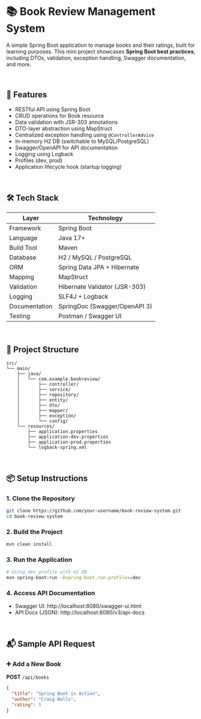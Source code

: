 # 📚 Book Review Management System

A simple Spring Boot application to manage books and their ratings, built for learning purposes. This mini project showcases **Spring Boot best practices**, including DTOs, validation, exception handling, Swagger documentation, and more.

&nbsp;

## 🚀 Features

- RESTful API using Spring Boot
- CRUD operations for Book resource
- Data validation with JSR-303 annotations
- DTO-layer abstraction using MapStruct
- Centralized exception handling using `@ControllerAdvice`
- In-memory H2 DB (switchable to MySQL/PostgreSQL)
- Swagger/OpenAPI for API documentation
- Logging using Logback
- Profiles (dev, prod)
- Application lifecycle hook (startup logging)

&nbsp;

## 🛠️ Tech Stack

| Layer         | Technology                      |
|---------------|----------------------------------|
| Framework     | Spring Boot                     |
| Language      | Java 17+                         |
| Build Tool    | Maven                           |
| Database      | H2 / MySQL / PostgreSQL         |
| ORM           | Spring Data JPA + Hibernate     |
| Mapping       | MapStruct                       |
| Validation    | Hibernate Validator (JSR-303)   |
| Logging       | SLF4J + Logback                 |
| Documentation | SpringDoc (Swagger/OpenAPI 3)   |
| Testing       | Postman / Swagger UI            |

&nbsp;

## 📁 Project Structure

```
src/
└── main/
    ├── java/
    │   └── com.example.bookreview/
    │       ├── controller/
    │       ├── service/
    │       ├── repository/
    │       ├── entity/
    │       ├── dto/
    │       ├── mapper/
    │       ├── exception/
    │       └── config/
    └── resources/
        ├── application.properties
        ├── application-dev.properties
        ├── application-prod.properties
        └── logback-spring.xml
```

&nbsp;

## 📦 Setup Instructions

### 1. Clone the Repository

```bash
git clone https://github.com/your-username/book-review-system.git
cd book-review-system
```

### 2. Build the Project

```bash
mvn clean install
```

### 3. Run the Application

```bash
# Using dev profile with H2 DB
mvn spring-boot:run -Dspring-boot.run.profiles=dev
```

### 4. Access API Documentation

- Swagger UI: http://localhost:8080/swagger-ui.html
- API Docs (JSON): http://localhost:8080/v3/api-docs

&nbsp;

## 📬 Sample API Request

### ➕ Add a New Book

**POST** `/api/books`

```json
{
  "title": "Spring Boot in Action",
  "author": "Craig Walls",
  "rating": 5
}
```
